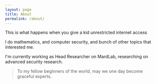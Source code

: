 ```yaml
---
layout: page
title: About
permalink: /about/
---
```

This is what happens when you give a kid unrestricted internet access 

I do mathematics, and computer security, and bunch of other topics that interested me. 

I'm currently working as Head Researcher on MardLab, researching on advanced security research. 

> To my fellow beginners of the world, may we one day become graceful experts.
